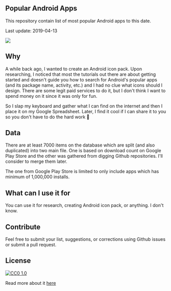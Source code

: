 ## Popular Android Apps

This repository contain list of most popular Android apps to this date.

Last update: 2019-04-13

![](https://media.giphy.com/media/xT39D9WILbIVXOZ7jO/source.gif)

## Why

A while back ago, I wanted to create an Android icon pack. Upon researching, I noticed that most the tutorials out there are about getting started and doesn't guide you how to search for Android's popular apps (and its package name, activity, etc.) and I had no clue what icons should I design. There are some legit paid services to do it, but I don't think I want to spend money on it since it was only for fun.

So I slap my keyboard and gather what I can find on the internet and then I place it on my Google Spreadsheet. Later, I find it cool if I can share it to you so you don't have to do the hard work 💪

## Data

There are at least 7000 items on the database which are split (and also duplicated) into two main file. One is based on download count on Google Play Store and the other was gathered from digging Github repositories. I'll consider to merge them later.

The one from Google Play Store is limited to only include apps which has minimum of 1,000,000 installs.

## What can I use it for

You can use it for research, creating Android icon pack, or anything. I don't know.

## Contribute

Feel free to submit your list, suggestions, or corrections using Github issues or submit a pull request.

## License

[![CC0 1.0](https://licensebuttons.net/p/zero/1.0/88x31.png)](https://creativecommons.org/publicdomain/zero/1.0/)

Read more about it [here](https://creativecommons.org/publicdomain/zero/1.0/)

